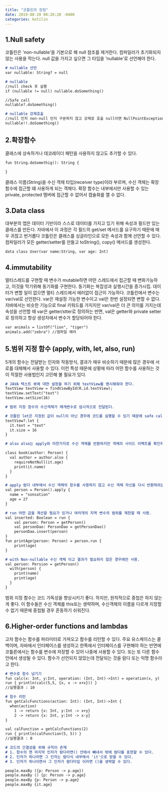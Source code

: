 ```yaml
---
title: "코틀린의 장점"
date: 2019-08-20 08:26:28 -0400
categories: kotilin
---
```

## 1.Null safety

코틀린은 'non-nullable'을 기본으로 해 null 참조를 제거한다. 컴파일러가 초기화되지 않는 사용을 막는다. null 값을 가지고 싶으면 그 타입을 'nullable'로 선언해야 한다.

```markdown
# nullable 선언
var nullable: String? = null

# nullable
//null check 후 실행
if (nullable != null) nullable.doSomething()

//Safe call
nullable?.doSomething()

# nullable 강제호출
//null 인지 non-null 인지 구분하지 않고 강제로 호출 null이면 NullPointException을 발생한다.
nullable!!.doSomething()
```
## 2.확장함수

클래스에 상속하거나 데코레이더 패턴을 사용하지 않고도 추가할 수 있다.

```markdown
fun String.doSomethig(): String {

}
```

클래스 이름(String)을 수신 객체 타입(receiver type)이라 부르며, 수신 객체는 확장 함수에 접근할 떄 사용하게 되는 객체다.
확장 함수는 내부에서만 사용할 수 있는 private, protected 멤버에 접근할 수 없어서 캡슐화를 깰 수 없다.

## 3.Data class
대부분의 앱은 데이터 기반이라 스스로 데이터를 가지고 있기 위해 속성과 필드만 있는 클래스를 만든다. 자바에서 이 과정은 각 필드의 get/set 메서드를 요구하기 때문에 매우 귀찮고 번거롭다 코틀린은 클래스를 싱글라인으로 모든 속성과 함께 선언할 수 있다. 컴파일러가 모든 getter/setter를 만들고 toString(), copy() 메서드를 생성한다.

```markdown
data class User(var name:String, var age: Int)
```

## 4.immutability

멀티스레드를 구현할 때 변수가 mutable하면 어떤 스레드에서 접근할 때 변화가능하고, 이것을 막기위해 동기화를 구현한다. 동기화는 복잡성과 실행시간을 증가시킴. 데이터가 변할 일이 없으면 멀티 스레드에서 에러없이 접근이 가능하다. 코틀린에서 변수는 var/val로 선언한다. var은 재설정 가능한 변수이고 val은 한번 설정되면 변할 수 없다. 자바에서는 비슷한 기능으로 final 키워드를 가지지만 var/val은 더 큰 의미를 가지는데 속성을 선언할 때 var은 getter/stter로 정의하는 반면, val은 getter와 private setter로 정의하고 항상 생성자에서 변수가 할당되어야 한다.

```markdown
var animals = listOf("lion", "tiger")
animals.add("zebra") //컴파일 에러
```

## 5.범위 지정 함수 (apply, with, let, also, run)

5개의 함수는 전달받는 인자와 작동방식, 결과가 매우 비슷하기 때문에 많은 경우에 서로를 대체해서 사용할 수 있다.
이런 특성 때문에 상황에 따라 어떤 함수를 사용하는 것이 적절한 사용법인지 고민해 볼 필요가 있다.

```markdown
# JAVA 텍스트 뷰에 대한 설정을 하기 위해 textView를 명시해줘야 한다.
TextView textView = findViewById(R.id.textView);
textView.setText("text")
textView.setSize(16)

# 범위 지정 함수의 수신객체가 매개변수로 암시적으로 전달된다.

# 코틀린 let은 지정된 값이 null이 아닌 경우에 코드를 실행할 수 있기 때문에 safe call을 할 수 있다.
textView?.let {
  it.text = "text"
  it.size = 16
}

# also also는 apply와 마찬가지로 수신 객체를 반환하지만 객체의 사이드 이팩트를 확인하거나, 수신객체의 프로퍼티에 데이터를 할당하기 전에 해당 데이터의 유효성을 검사할 때 사용.

class book(author: Person) {
  val author = author.also {
    requireNotNull(it.age)
    print(it.name)
  }
}

# apply 람다 내부에서 수신 객체의 함수를 사용하지 않고 수신 객체 자신을 다시 반환하려는 경우 사용.
val person = Person().apply {
  name = "sonsation"
  age = 27
}

# run 어떤 값을 계산할 필요가 있거나 여러개의 지역 변수의 범위를 제한할 때 사용.
val inserted: Boolean = run {
    val person: Person = getPerson()
    val personDao: PersonDao = getPersonDao()
    personDao.insert(person)
}
fun printAge(person: Person) = person.run {
    print(age)
}

# with Non-nullable 수신 객체 이고 결과가 필요하지 않은 경우에만 사용.
val person: Persion = getPerson()
  with(person) {
    print(name)
    print(age)
  }
}
```

범위 지정 함수는 코드 가독성을 향상시키기 좋다. 하지만, 원칙적으로 중첩은 하지 않는게 좋다. 이 함수들은 수신 객체를 this또는 생략하며, 수신객체의 이름을 다르게 지정할 수 없기 때문에 중첩될 경우 혼동하기 쉬워진다.

## 6.Higher-order functions and lambdas
고차 함수는 함수를 파라미터로 가져오고 함수를 리턴할 수 있다. 주요 유스케이스는 콜백이며, 자바에서 인터페이스를 생성하고 한쪽에서 인터페이스를 구현해야 하는 반면에 코틀른에서는 함수를 변수에 저장할 수 있어 나중에 사용할 수 있다. 또는 또 다른 함수 안에서 생성될 수 있다. 함수가 선언되지 않았는데 전달되는 것을 람다 또는 익명 함수라고 한다.


```markdown
# 변수로 함수 넘기기
fun calc(x: Int, y:Int, operation: (Int, Int)->Int) = operation(x, y)
run { println(calc(5,5, {x, x -> x+x})) }
//실행결과 : 10

# 함수 리턴
fun getCalcFunctions(action: Int): (Int, Int)->Int {
  when(action)
    1 -> return {x: Int, y:Int -> x+y}
    2 -> return {x: Int, y:Int -> x-y}
}

val calFunction = getCalcFunctions(2)
run { println(calFunction(5, 5)) }
//실행결과 : 0

# 코드의 간결성을 위해 규칙이 존재
# 1. 함수의 맨 마지막 인자가 람다라면() 안에서 뺴내서 밖에 람다를 표현할 수 있다.
# 2. 인자가 하나라면 그 인자는 람다식 내부에서 'it'으로 받을 수 있다.
# 3. 인자가 하나이면서 그 인자가 람다타입 이라면 ()을 생략할 수 있다.

people.maxBy ({p: Person -> p.age})
people.maxBy () {p: Person -> p.age}
people.maxBy {p: Person -> p.age}
people.maxBy {it.age}

```


